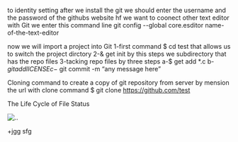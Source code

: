 
to identity setting 
after we install the git 
we should enter the username and the password of the githubs website
 hf we want to coonect other text editor with Git 
we enter this command line 
git config --global core.esditor name-of-the-text-editor

now we will import a project into Git
1-first command
$ cd test
that allows us to switch the project dirctory
2-& get init
by this steps we subdirectory that has the repo files
3-tacking repo files by three steps 
a-$ get add *.c
b-$git add lICENSE
c-$ git commit -m “any message here”

Cloning command
to create a copy of git repository from server
by mension the url with clone command
$ git clone https://github.com/test

The Life Cycle of File Status

![..](https://blog.udemy.com/wp-content/uploads/2015/08/image006.png)

+jgg
sfg
